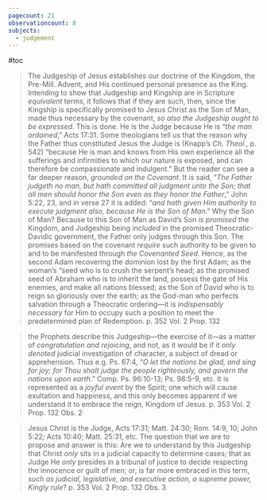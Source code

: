 ```yaml
---
pagecount: 21
observationcount: 8
subjects:
  - judgement
---
```

#toc

>The Judgeship of Jesus establishes our doctrine of the Kingdom, the Pre-Mill. Advent, and His continued personal presence as the King. Intending to show that Judgeship and Kingship are in Scripture *equivalent* terms, it follows that if they are such, then, since the Kingship is specifically promised to Jesus Christ as the Son of Man, made thus necessary by the covenant, *so also the Judgeship ought to be expressed*. This is done. He is the Judge because He is “*the man ordained*,” Acts 17:31. Some theologians tell us that the reason why the Father thus constituted Jesus the Judge is (Knapp’s *Ch. Theol*., p. 542) “because He is man and knows from His own experience all the sufferings and infirmities to which our nature is exposed, and can therefore be compassionate and indulgent.” But the reader can see a far deeper reason, *grounded on the Covenant*. It is said, “*The Father judgeth no man, but hath committed all judgment unto the Son; that all men should honor the Son even as they honor the Father*,” John 5:22, 23, and in verse 27 it is added: “*and hath given Him authority to execute judgment also, because He is the Son of Man*.” Why the Son of Man? Because to this Son of Man as David’s Son *is promised* the Kingdom, and Judgeship being *included* in the promised Theocratic-Davidic government, the Father only judges through this Son. The promises based on the covenant *require* such authority to be given to and to be manifested through *the Covenanted Seed*. Hence, as the second Adam recovering the dominion lost by the first Adam; as the woman’s “seed who is to crush the serpent’s head; as the promised seed of Abraham who is to inherit the land, possess the gate of His enemies, and make all nations blessed; as the Son of David who is to reign so gloriously over the earth; as the God-man who perfects salvation through a Theocratic ordering—it is *indispensably necessary* for Him to occupy such a position to meet the predetermined plan of Redemption.
>p. 352 Vol. 2 Prop. 132

>the Prophets describe this Judgeship—the exercise of it—as a matter of *congratulation and rejoicing*, and not, as it would be if it *only denoted* judicial investigation of character, a subject of dread or apprehension. Thus e.g. Ps. 67:4, “*O let the nations be glad, and sing for joy; for Thou shalt judge the people righteously, and govern the nations upon earth*.” Comp. Ps. 96:10-13; Ps. 98:5-9, etc. It is represented as a *joyful event* by the Spirit; one which will cause exultation and happiness, and this only becomes apparent if we understand it to embrace the reign, Kingdom of Jesus.
>p. 353 Vol. 2 Prop. 132 Obs. 2

>Jesus Christ is the Judge, Acts 17:31; Matt. 24:30; Rom. 14:9, 10; John 5:22; Acts 10:40; Matt. 25:31, etc. The question that we are to propose and answer is this: Are we to understand by this Judgeship that Christ *only* sits in a judicial capacity to determine cases; that as Judge He *only* presides in a tribunal of justice to decide respecting the innocence or guilt of men; or, is far more embraced in this term, *such as judicial, legislative, and executive action, a supreme power, Kingly rule*?
>p. 353 Vol. 2 Prop. 132 Obs. 3




